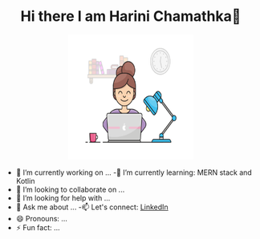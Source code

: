 ### <h1 align ="center"> Hi there I am Harini Chamathka👋</h1>

<!-- ![Harini chamathka](http://raw.githubusercontent.com/IT21269134/IT21269134/main/girl.gif){width=500 height=500} -->

<p align ="center"> 
<img style="float: center"  alt="drawing" src="girl.gif"  width="250px" height="250px">
</p>


- 🔭 I’m currently working on ...
-🌱 I’m currently learning: MERN stack and Kotlin
- 👯 I’m looking to collaborate on ...
- 🤔 I’m looking for help with ...
- 💬 Ask me about ...
-📫 Let's connect: [LinkedIn](www.linkedin.com/in/harini-chamathka-kumbukgolla)
- 😄 Pronouns: ...
- ⚡ Fun fact: ...



